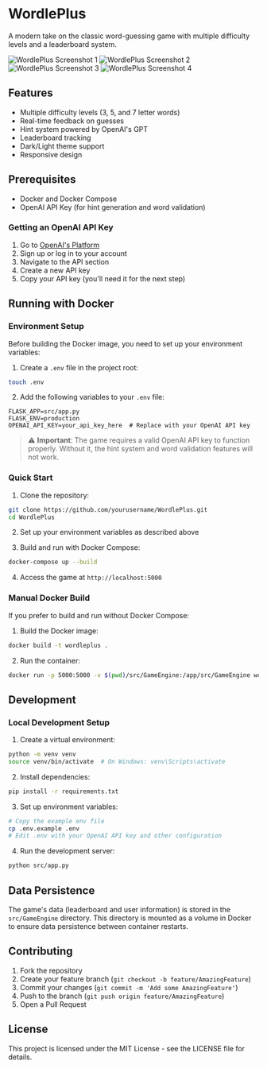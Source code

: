 # WordlePlus

A modern take on the classic word-guessing game with multiple difficulty levels and a leaderboard system.

![WordlePlus Screenshot 1](screenshots/Screenshot%202025-05-10%20150115.png)
![WordlePlus Screenshot 2](screenshots/Screenshot%202025-05-10%20150133.png)
![WordlePlus Screenshot 3](screenshots/Screenshot%202025-05-10%20150240.png)
![WordlePlus Screenshot 4](screenshots/Screenshot%202025-05-10%20150255.png)

## Features

- Multiple difficulty levels (3, 5, and 7 letter words)
- Real-time feedback on guesses
- Hint system powered by OpenAI's GPT
- Leaderboard tracking
- Dark/Light theme support
- Responsive design

## Prerequisites

- Docker and Docker Compose
- OpenAI API Key (for hint generation and word validation)

### Getting an OpenAI API Key

1. Go to [OpenAI's Platform](https://platform.openai.com/)
2. Sign up or log in to your account
3. Navigate to the API section
4. Create a new API key
5. Copy your API key (you'll need it for the next step)

## Running with Docker

### Environment Setup

Before building the Docker image, you need to set up your environment variables:

1. Create a `.env` file in the project root:
```bash
touch .env
```

2. Add the following variables to your `.env` file:
```env
FLASK_APP=src/app.py
FLASK_ENV=production
OPENAI_API_KEY=your_api_key_here  # Replace with your OpenAI API key
```

> ⚠️ **Important**: The game requires a valid OpenAI API key to function properly. Without it, the hint system and word validation features will not work.

### Quick Start

1. Clone the repository:
```bash
git clone https://github.com/yourusername/WordlePlus.git
cd WordlePlus
```

2. Set up your environment variables as described above

3. Build and run with Docker Compose:
```bash
docker-compose up --build
```

4. Access the game at `http://localhost:5000`

### Manual Docker Build

If you prefer to build and run without Docker Compose:

1. Build the Docker image:
```bash
docker build -t wordleplus .
```

2. Run the container:
```bash
docker run -p 5000:5000 -v $(pwd)/src/GameEngine:/app/src/GameEngine wordleplus
```

## Development

### Local Development Setup

1. Create a virtual environment:
```bash
python -m venv venv
source venv/bin/activate  # On Windows: venv\Scripts\activate
```

2. Install dependencies:
```bash
pip install -r requirements.txt
```

3. Set up environment variables:
```bash
# Copy the example env file
cp .env.example .env
# Edit .env with your OpenAI API key and other configuration
```

4. Run the development server:
```bash
python src/app.py
```

## Data Persistence

The game's data (leaderboard and user information) is stored in the `src/GameEngine` directory. This directory is mounted as a volume in Docker to ensure data persistence between container restarts.

## Contributing

1. Fork the repository
2. Create your feature branch (`git checkout -b feature/AmazingFeature`)
3. Commit your changes (`git commit -m 'Add some AmazingFeature'`)
4. Push to the branch (`git push origin feature/AmazingFeature`)
5. Open a Pull Request

## License

This project is licensed under the MIT License - see the LICENSE file for details.


